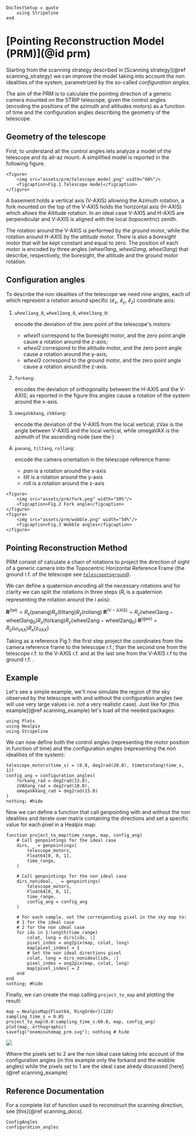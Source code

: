 ```@meta
DocTestSetup = quote
    using Stripeline
end
```

# [Pointing Reconstruction Model (PRM)](@id prm)

Starting from the scanning strategy described in [Scanning strategy](@ref scanning_strategy) we
can improve the model taking into account the non idealities of the system, parametrized by the so-called _configuration angles_.

The aim of the PRM is to calculate the pointing direction of a generic camera mounted on the STRIP
telescope, given the control angles (encoding the positions of the azimuth and altitudes motors)
as a function of time and the configuration angles describing the geometry of the telescope.

## Geometry of the telescope

First, to understand all the control angles lets analyze a model of the telescope and its 
alt-az mount. A simplified model is reported in the following figure.

```@raw html
<figure>
    <img src="assets/prm/telescope_model.png" width="60%"/>
    <figcaption>Fig.1 Telescope model</figcaption>
</figure>
```

A basement holds a vertical axis (V-AXIS) allowing the Azimuth rotation, a fork mounted on the
top of the V-AXIS holds the horizontal axis (H-AXIS) which allows the Altitude rotation. In an
ideal case V-AXIS and H-AXIS are perpendicular and V-AXIS is aligned with the local
(topocentric) zenith.

The rotation around the V-AXIS is performed by the _ground_ motor, while the rotation around
H-AXIS by the _altitude_ motor. There is also a _boresight_ motor that will be kept constant
and equal to zero. The position of each motor is encoded by three angles (_wheel1ang_, _wheel2ang_, _wheel3ang_)
that describe, respectively, the boresight, the altitude and the ground motor rotation.

## Configuration angles

To describe the non idealities of the telescope we need nine angles, each of which represent a rotation around
specific ($\hat{e}_x$, $\hat{e}_y$, $\hat{e}_z$) coordinate axis:

1. `wheel1ang_0`, `wheel2ang_0`, `wheel3ang_0`: 

    encode the deviation of the zero point of the telescope's motors:
    - _wheel1_ correspond to the boresight motor, and the zero point angle cause a rotation around the z-axis;
    - _wheel2_ correspond to the altitude motor, and the zero point angle cause a rotation around the y-axis;
    - _wheel3_ correspond to the ground motor, and the zero point angle cause a rotation around the z-axis.
    
2. `forkang`: 

    encodes the deviation of orthogonality between the H-AXIS and the V-AXIS;
    as reported in the figure this angles cause a rotation of the system around the x-axis.

3. `omegaVAXang`, `zVAXang`: 

    encode the deviation of the V-AXIS from the local vertical; 
    zVax is the angle between V-AXIS and the local vertical, 
    while omegaVAX is the azimuth of the ascending node (see the )

4. `panang`, `tiltang`, `rollang`: 
    
    encode the camera orientation in the telescope reference frame:
    - _pan_ is a rotation around the x-axis
    - _tilt_ is a rotation around the y-axis
    - _roll_ is a rotation around the z-axis

```@raw html
<figure>
    <img src="assets/prm/fork.png" width="50%"/>
    <figcaption>Fig.2 Fork angle</figcaption>
</figure>
<figure>
    <img src="assets/prm/wobble.png" width="50%"/>
    <figcaption>Fig.3 Wobble angles</figcaption>
</figure>
```

## Pointing Reconstruction Method

PRM consist of calculate a chain of rotations to project the direction of sight of a generic camera
into the Topocentric Horizontal Reference Frame (the ground r.f. of the telescope 
see [`telescopetoground`](@ref)).

We can define a quaternion encoding all the necessary rotations and for clarity we can split the rotations
in three steps ($R_i$ is a quaternion representing the rotation around the i axis):

$\mathbf{R}^{(\mathrm{tel})} = R_x(\mathrm{panang})R_y(\mathrm{tiltang})R_z(\mathrm{rollang})$
$\mathbf{R}^{(\mathrm{V-AXIS})} = R_z(\mathrm{wheel3ang-wheel3ang_0})R_x(\mathrm{forkang})R_y(\mathrm{wheel2ang-wheel2ang_0})$
$\mathbf{R}^{(\mathrm{geo})} = R_z(\mathrm{\omega_{VAX}})R_x(\mathrm{z_{VAX}})$

Taking as a reference Fig.1: the first step project the coordinates from the camera reference frame to the telescope r.f.;
than the second one from the telescope r.f. to the V-AXIS r.f. and at the last one from the V-AXIS r.f to the ground r.f. .

## Example

Let's see a simple example, we'll now simulate the region of the sky observed by the telescope with and without the configuration
angles (we will use very large values i.e. not a very realistic case). Just like for [this example](@ref scanning_example) let's load all the
needed packages:

```@example prm
using Plots
using Healpix
using Stripeline
```

We can now define both the control angles (representing the motor position in function of time) and the configuration angles (representing the non idealities of the system):


```@example prm
telescope_motors(time_s) = (0.0, deg2rad(20.0), timetorotang(time_s, 1))
config_ang = configuration_angles(
    forkang_rad = deg2rad(13.0),
    zVAXang_rad = deg2rad(10.0),
    omegaVAXang_rad = deg2rad(15.0)
)
nothing; #hide
```

Now we can define a function that call genpointing with and without the
non idealities and iterate over matrix containing the directions and set a specific value for each pixel in a Healpix map:

```@example prm
function project_to_map(time_range, map, config_ang)
    # Call genpointings for the ideal case
    dirs, _ = genpointings(
        telescope_motors,
        Float64[0, 0, 1],
        time_range,
    )

    # Call genpointings for the non ideal case
    dirs_nonideal, _ = genpointings(
        telescope_motors,
        Float64[0, 0, 1],
        time_range,
        config_ang = config_ang
    )

    # For each sample, set the corresponding pixel in the sky map to:
    # 1 for the ideal case
    # 2 for the non ideal case
    for idx in 1:length(time_range)
        colat, long = dirs[idx, :]
        pixel_index = ang2pix(map, colat, long)
        map[pixel_index] = 1
        # Set the non ideal directions pixel
        colat, long = dirs_nonideal[idx, :]
        pixel_index = ang2pix(map, colat, long)
        map[pixel_index] = 2
    end
end
nothing; #hide
```

Finally, we can create the map calling `project_to_map` and plotting the result:

```@example prm
map = HealpixMap{Float64, RingOrder}(128)
sampling_time_s = 0.05
project_to_map(0.0:sampling_time_s:60.0, map, config_ang)
plot(map, orthographic)
savefig("oneminutemap_prm.svg"); nothing # hide
```

![](oneminutemap_prm.svg)

Where the pixels set to 2 are the non ideal case taking into account of
the configuration angles (in this example only the forkand and the
wobble angles) while the pixels set to 1 are the ideal case alredy
discussed [here](@ref scanning_example) 


## Reference Documentation

For a complete list of function used to reconstruct the scanning
direction, see [this](@ref scanning_docs).  

```@docs
ConfigAngles
configuration_angles
```
